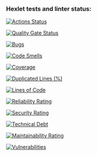### Hexlet tests and linter status:
[![Actions Status](https://github.com/kalaysolay/java-project-72/actions/workflows/hexlet-check.yml/badge.svg)](https://github.com/kalaysolay/java-project-72/actions)

[![Quality Gate Status](https://sonarcloud.io/api/project_badges/measure?project=kalaysolay_java-project-72&metric=alert_status)](https://sonarcloud.io/summary/new_code?id=kalaysolay_java-project-72)

[![Bugs](https://sonarcloud.io/api/project_badges/measure?project=kalaysolay_java-project-72&metric=bugs)](https://sonarcloud.io/summary/new_code?id=kalaysolay_java-project-72)

[![Code Smells](https://sonarcloud.io/api/project_badges/measure?project=kalaysolay_java-project-72&metric=code_smells)](https://sonarcloud.io/summary/new_code?id=kalaysolay_java-project-72)

[![Coverage](https://sonarcloud.io/api/project_badges/measure?project=kalaysolay_java-project-72&metric=coverage)](https://sonarcloud.io/summary/new_code?id=kalaysolay_java-project-72)

[![Duplicated Lines (%)](https://sonarcloud.io/api/project_badges/measure?project=kalaysolay_java-project-72&metric=duplicated_lines_density)](https://sonarcloud.io/summary/new_code?id=kalaysolay_java-project-72)

[![Lines of Code](https://sonarcloud.io/api/project_badges/measure?project=kalaysolay_java-project-72&metric=ncloc)](https://sonarcloud.io/summary/new_code?id=kalaysolay_java-project-72)

[![Reliability Rating](https://sonarcloud.io/api/project_badges/measure?project=kalaysolay_java-project-72&metric=reliability_rating)](https://sonarcloud.io/summary/new_code?id=kalaysolay_java-project-72)

[![Security Rating](https://sonarcloud.io/api/project_badges/measure?project=kalaysolay_java-project-72&metric=security_rating)](https://sonarcloud.io/summary/new_code?id=kalaysolay_java-project-72)

[![Technical Debt](https://sonarcloud.io/api/project_badges/measure?project=kalaysolay_java-project-72&metric=sqale_index)](https://sonarcloud.io/summary/new_code?id=kalaysolay_java-project-72)

[![Maintainability Rating](https://sonarcloud.io/api/project_badges/measure?project=kalaysolay_java-project-72&metric=sqale_rating)](https://sonarcloud.io/summary/new_code?id=kalaysolay_java-project-72)

[![Vulnerabilities](https://sonarcloud.io/api/project_badges/measure?project=kalaysolay_java-project-72&metric=vulnerabilities)](https://sonarcloud.io/summary/new_code?id=kalaysolay_java-project-72)